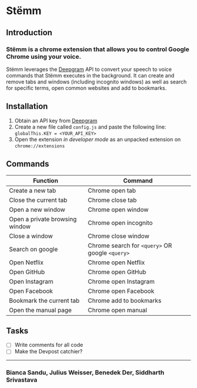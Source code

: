 # Stëmm

## Introduction
### Stëmm is a chrome extension that allows you to control Google Chrome using your voice.

Stëmm leverages the [Deepgram](https://docs.deepgram.com) API to convert your speech to voice commands that Stëmm executes in the background. It can create and remove tabs and windows (including incognito windows) as well as search for specific terms, open common websites and add to bookmarks.

## Installation
1. Obtain an API key from [Deepgram](https://docs.deepgram.com)
2. Create a new file called `config.js` and paste the following line: `globalThis.KEY = <YOUR_API_KEY>`
3. Open the extension *in developer mode* as an unpacked extension on `chrome://extensions`

## Commands

Function | Command
--- | ---
Create a new tab | Chrome open tab
Close the current tab | Chrome close tab
Open a new window | Chrome open window
Open a private browsing window | Chrome open incognito
Close a window | Chrome close window
Search on google | Chrome search for `<query>` OR google `<query>`
Open Netflix | Chrome open Netflix
Open GitHub | Chrome open GitHub
Open Instagram | Chrome open Instagram
Open Facebook | Chrome open Facebook
Bookmark the current tab | Chrome add to bookmarks
Open the manual page | Chrome open manual


## Tasks
- [ ] Write comments for all code
- [ ] Make the Devpost catchier?

---

### Bianca Sandu, Julius Weisser, Benedek Der, Siddharth Srivastava
